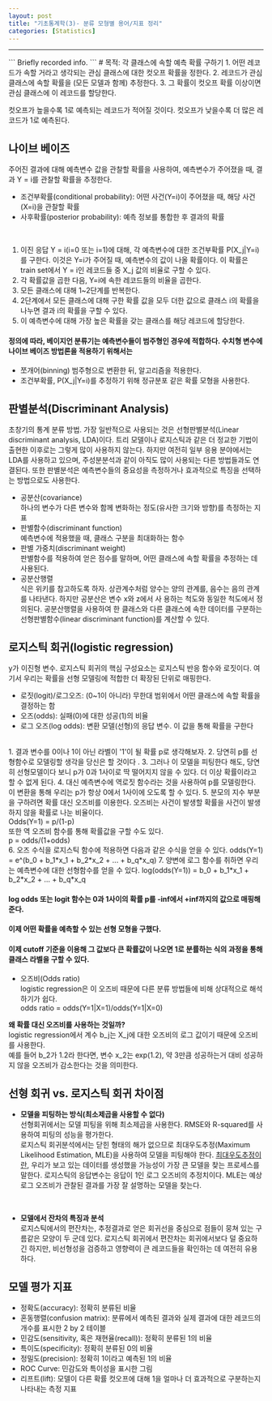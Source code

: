 ```yaml
---
layout: post
title: "기초통계학(3)- 분류 모형별 용어/지표 정리"
categories: [Statistics]
---
```

<hr>
```
Briefly recorded info.
```
# 목적: 각 클래스에 속할 예측 확률 구하기
1. 어떤 레코드가 속할 거라고 생각되는 관심 클래스에 대한 컷오프 확률을 정한다.
2. 레코드가 관심 클래스에 속할 확률을 (모든 모델과 함께) 추정한다.
3. 그 확률이 컷오프 확률 이상이면 관심 클래스에 이 레코드를 할당한다.
<br>

컷오프가 높을수록 1로 예측되는 레코드가 적어질 것이다. 컷오프가 낮을수록 더 많은 레코드가 1로 예측된다.

## 나이브 베이즈
주어진 결과에 대해 예측변수 값을 관찰할 확률을 사용하여, 예측변수가 주어졌을 때, 결과 Y = i를 관찰할 확률을 추정한다.
<br>
* 조건부확률(conditional probability): 어떤 사건(Y=i)이 주어졌을 때, 해당 사건(X=i)을 관찰할 확률
* 사후확률(posterior probability): 예측 정보를 통합한 후 결과의 확률
<br>

1. 이진 응답 Y = i(i=0 또는 i=1)에 대해, 각 예측변수에 대한 조건부확률 P(X_j|Y=i)를 구한다.
이것은 Y=i가 주어질 때, 예측변수의 값이 나올 확률이다. 이 확률은 train set에서 Y = i인 레코드들 중 X_j 값의 비율로 구할 수 있다.
2. 각 확률값을 곱한 다음, Y=i에 속한 레코드들의 비율을 곱한다.
3. 모든 클래스에 대해 1~2단계를 반복한다.
4. 2단계에서 모든 클래스에 대해 구한 확률 값을 모두 더한 값으로 클래스 i의 확률을 나누면 결과 i의 확률을 구할 수 있다.
5. 이 예측변수에 대해 가장 높은 확률을 갖는 클래스를 해당 레코드에 할당한다.

#### 정의에 따라, 베이지언 분류기는 예측변수들이 범주형인 경우에 적합하다. 수치형 변수에 나이브 베이즈 방법론을 적용하기 위해서는<br>
  * 쪼개어(binning) 범주형으로 변환한 뒤, 알고리즘을 적용한다.
  * 조건부확률, P(X_j|Y=i)를 추정하기 위해 정규분포 같은 확률 모형을 사용한다.

## 판별분석(Discriminant Analysis)
초창기의 통계 분류 방법. 가장 일반적으로 사용되는 것은 선형판별분석(Linear discriminant analysis, LDA)이다. 트리 모델이나 로지스틱과 같은 더 정교한 기법이 출현한 이후로는 그렇게 많이 사용하지 않는다. 하지만 여전히 일부 응용 분야에서는 LDA를 사용하고 있으며, 주성분분석과 같이 아직도 많이 사용되는 다른 방법들과도 연결된다. 또한 판별분석은 예측변수들의 중요성을 측정하거나 효과적으로 특징을 선택하는 방법으로도 사용한다.
* 공분산(covariance) <br>
하나의 변수가 다른 변수와 함께 변화하는 정도(유사한 크기와 방향)를 측정하는 지표<br>
* 판별함수(discriminant function) <br>
예측변수에 적용했을 때, 클래스 구분을 최대화하는 함수<br>
* 판별 가중치(discriminant weight) <br>
판별함수를 적용하여 얻은 점수를 말하며, 어떤 클래스에 속할 확률을 추정하는 데 사용된다.<br>
* 공분산행렬 <br>
식은 위키를 참고하도록 하자. 상관계수처럼 양수는 양의 관계를, 음수는 음의 관계를 나타낸다. 하지만 공분산은 변수 x와 z에서 사 용하는 척도와 동일한 척도에서 정의된다. 공분산행렬을 사용하여 한 클래스와 다른 클래스에 속한 데이터를 구분하는 선형판별함수(linear discriminant function)를 계산할 수 있다.<br>

## 로지스틱 회귀(logistic regression)
y가 이진형 변수. 로지스틱 회귀의 핵심 구성요소는 로지스틱 반응 함수와 로짓이다. 여기서 우리는 확률을 선형 모델링에 적합한 더 확장된 단위로 매핑한다. <br>
* 로짓(logit)/로그오즈: (0~1이 아니라) 무한대 범위에서 어떤 클래스에 속할 확률을 결정하는 함
* 오즈(odds): 실패(0)에 대한 성공(1)의 비율
* 로그 오즈(log odds): 변환 모델(선형)의 응답 변수. 이 값을 통해 확률을 구한다
<br>
1. 결과 변수를 0이나 1이 아닌 라벨이 '1'이 될 확률 p로 생각해보자.
2. 당연히 p를 선형함수로 모델링할 생각을 당신은 할 것이다 .
3. 그러나 이 모델을 피팅한다 해도, 당연히 선형모델이다 보니 p가 0과 1사이로 딱 떨어지지 않을 수 있다. 더 이상 확률이라고 할 수 없게 된다.
4. 대신 예측변수에 역로짓 함수라는 것을 사용하여 p를 모델링한다. 이 변환을 통해 우리는 p가 항상 0에서 1사이에 오도록 할 수 있다.
5. 분모의 지수 부분을 구하려면 확률 대신 오즈비를 이용한다. 오즈비는 사건이 발생할 확률을 사건이 발생하지 않을 확률로 나눈 비율이다. <br>
  Odds(Y=1) = p/(1-p)<br>
  또한 역 오즈비 함수를 통해 확률값을 구할 수도 있다. <br>
  p = odds/(1+odds)<br>
6. 오즈 수식을 로지스틱 함수에 적용하면 다음과 같은 수식을 얻을 수 있다.
  odds(Y=1) = e^(b_0 + b_1*x_1 + b_2*x_2 + ... + b_q*x_q)
7. 양변에 로그 함수를 취하면 우리는 예측변수에 대한 선형함수를 얻을 수 있다.
  log(odds(Y=1)) = b_0 + b_1*x_1 + b_2*x_2 + ... + b_q*x_q

#### log odds 또는 logit 함수는 0과 1사이의 확률 p를 -inf에서 +inf까지의 값으로 매핑해준다.
#### 이제 어떤 확률을 예측할 수 있는 선형 모형을 구했다.
#### 이제 cutoff 기준을 이용해 그 값보다 큰 확률값이 나오면 1로 분률하는 식의 과정을 통해 클래스 라벨을 구할 수 있다.

* 오즈비(Odds ratio)<br>
logistic regression은 이 오즈비 때문에 다른 분류 방법들에 비해 상대적으로 해석하기가 쉽다. <br>
odds ratio = odds(Y=1|X=1)/odds(Y=1|X=0) <br>

**왜 확률 대신 오즈비를 사용하는 것일까?**
<br>
logistic regression에서 계수 b_j는 X_j에 대한 오즈비의 로그 값이기 때문에 오즈비를 사용한다. <br>
예를 들어 b_2가 1.2라 한다면, 변수 x_2는 exp(1.2), 약 3만큼 성공하는거 대비 성공하지 않을 오즈비가 감소한다는 것을 의미한다.

## 선형 회귀 vs. 로지스틱 회귀 차이점
* **모델을 피팅하는 방식(최소제곱을 사용할 수 없다)**<br>
선형회귀에서는 모델 피팅을 위해 최소제곱을 사용한다. RMSE와 R-squared를 사용하여 피팅의 성능을 평가한다. <br>
로지스틱 회귀분석에서는 닫힌 형태의 해가 없으므로 최대우도추정(Maximum Likelihood Estimation, MLE)을 사용하여 모델을 피팅해야 한다. <u>최대우도추정이란</u>, 우리가 보고 있는 데이터를 생성했을 가능성이 가장 큰 모델을 찾는 프로세스를 말한다. 로지스틱의 응답변수는 응답이 1인 로그 오즈비의 추정치이다. MLE는 예상 로그 오즈비가 관찰된 결과를 가장 잘 설명하는 모델을 찾는다.
<br>

* **모델에서 잔차의 특징과 분석**<br>
로지스틱에서의 편잔차는, 추정결과로 얻은 회귀선을 중심으로 점들이 뭉쳐 있는 구름같은 모양이 두 군데 있다. 로지스틱 회귀에서 편잔차는 회귀에서보다 덜 중요하긴 하지만, 비선형성을 검증하고 영향력이 큰 레코드들을 확인하는 데 여전히 유용하다.

## 모델 평가 지표
* 정확도(accuracy): 정확히 분류된 비율
* 혼동행렬(confusion matrix): 분류에서 예측된 결과와 실제 결과에 대한 레코드의개수를 표시한 2 by 2 테이블
* 민감도(sensitivity, 혹은 재현율(recall)): 정확히 분류된 1의 비율
* 특이도(specificity): 정확히 분류된 0의 비율
* 정밀도(precision): 정확히 1이라고 예측된 1의 비율
* ROC Curve: 민감도와 특이성을 표시한 그림
* 리프트(lift): 모델이 다른 확률 컷오프에 대해 1을 얼마나 더 효과적으로 구분하는지 나타내는 측정 지표
